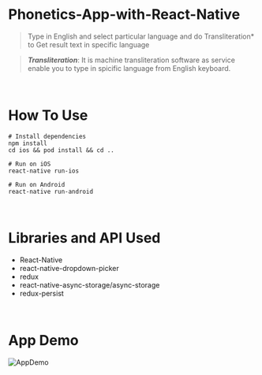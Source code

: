 # Phonetics-App-with-React-Native

> Type in English and select particular language and do Transliteration\* to Get result text in specific language

> **_Transliteration_**: It is machine transliteration software as service enable you to type in spicific language from English keyboard.

<br />

# How To Use

```
# Install dependencies
npm install
cd ios && pod install && cd ..

# Run on iOS
react-native run-ios

# Run on Android
react-native run-android
```

<br />

# Libraries and API Used

- React-Native
- react-native-dropdown-picker
- redux
- react-native-async-storage/async-storage
- redux-persist

<br />

# App Demo

![AppDemo](https://user-images.githubusercontent.com/62681943/167314604-fa1475b9-0199-45df-a2db-ac1931991fd6.jpg)

<br />
